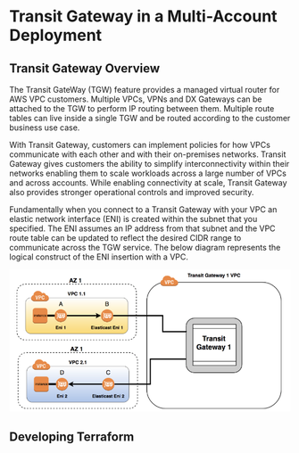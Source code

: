 # Transit Gateway in a Multi-Account Deployment

Transit Gateway Overview
------------------------
The Transit GateWay (TGW) feature provides a managed virtual router for AWS VPC customers. Multiple VPCs, VPNs and DX Gateways can be attached to the TGW to perform IP routing between them. Multiple route tables can live inside a single TGW and be routed according to the customer business use case.

With Transit Gateway, customers can implement policies for how VPCs communicate with each other and with their on-premises networks. Transit Gateway gives customers the ability to simplify interconnectivity within their networks enabling them to scale workloads across a large number of VPCs and across accounts. While enabling connectivity at scale, Transit Gateway also provides stronger operational controls and improved security.

Fundamentally when you connect to a Transit Gateway with your VPC an elastic network interface (ENI) is created within the subnet that you specified. The ENI assumes an IP address from that subnet and the VPC route table can be updated to reflect the desired CIDR range to communicate across the TGW service. The below diagram represents the logical construct of the ENI insertion with a VPC.

![tgw-overview](./transit-gw.png)

Developing Terraform
--------------------
